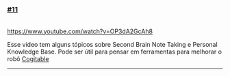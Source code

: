 ### [\#11](https://github.com/guilhermeprokisch/ideias/issues/11) 
###### 

https://www.youtube.com/watch?v=OP3dA2GcAh8

Esse video tem alguns tópicos sobre Second Brain Note Taking e Personal Knowledge Base. Pode ser útil para pensar em ferramentas para melhorar o robô [Cogitable](Cogitable)






-------------------------------------------------------------------------------


